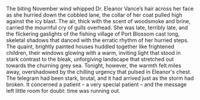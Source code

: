 The biting November wind whipped Dr. Eleanor Vance’s hair across her face as she hurried down the cobbled lane, the collar of her coat pulled high against the icy blast.  The air, thick with the scent of woodsmoke and brine, carried the mournful cry of gulls overhead.  She was late, terribly late, and the flickering gaslights of the fishing village of Port Blossom cast long, skeletal shadows that danced with the erratic rhythm of her hurried steps.  The quaint, brightly painted houses huddled together like frightened children, their windows glowing with a warm, inviting light that stood in stark contrast to the bleak, unforgiving landscape that stretched out towards the churning grey sea.  Tonight, however, the warmth felt miles away, overshadowed by the chilling urgency that pulsed in Eleanor's chest.  The telegram had been stark, brutal, and it had arrived just as the storm had broken.  It concerned a patient – a very special patient – and the message left little room for doubt:  time was running out.
